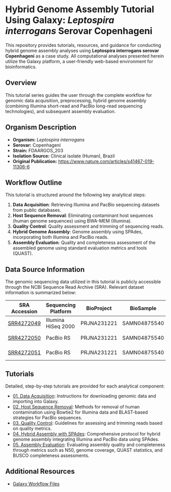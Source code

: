 # Hybrid Genome Assembly Tutorial Using Galaxy: *Leptospira interrogans* Serovar Copenhageni

This repository provides tutorials, resources, and guidance for conducting hybrid genome assembly analyses using **Leptospira interrogans serovar Copenhageni** as a case study. All computational analyses presented herein utilize the Galaxy platform, a user-friendly web-based environment for bioinformatics.

## Overview

This tutorial series guides the user through the complete workflow for genomic data acquisition, preprocessing, hybrid genome assembly (combining Illumina short-read and PacBio long-read sequencing technologies), and subsequent assembly evaluation. 

## Organism Description

- **Organism:** *Leptospira interrogans*  
- **Serovar:** Copenhageni  
- **Strain:** FDAARGOS_203  
- **Isolation Source:** Clinical isolate (Human), Brazil  
- **Original Publication:** https://www.nature.com/articles/s41467-019-11306-6 
## Workflow Outline

This tutorial is structured around the following key analytical steps:

1. **Data Acquisition**: Retrieving Illumina and PacBio sequencing datasets from public databases.
2. **Host Sequence Removal**: Eliminating contaminant host sequences (human genome sequences) using BWA-MEM (Illumina).
3. **Quality Control**: Quality assessment and trimming of sequencing reads.
4. **Hybrid Genome Assembly**: Genome assembly using SPAdes, incorporating both Illumina and PacBio reads.
5. **Assembly Evaluation**: Quality and completeness assessment of the assembled genome using standard evaluation metrics and tools (QUAST).

## Data Source Information

The genomic sequencing data utilized in this tutorial is publicly accessible through the NCBI Sequence Read Archive (SRA). Relevant dataset information is summarized below:

| SRA Accession | Sequencing Platform | BioProject | BioSample     | Instrument          | Library Layout | Collection Site |
|---------------|---------------------|------------|---------------|---------------------|----------------|-----------------|
| [SRR4272049](https://www.ncbi.nlm.nih.gov/sra/SRX2179272[accn])    | Illumina HiSeq 2000 | PRJNA231221 | SAMN04875540 | FDAARGOS_203        | Paired-end     | Brazil          |
| [SRR4272050](https://www.ncbi.nlm.nih.gov/sra/SRX2179274[accn])    | PacBio RS           | PRJNA231221 | SAMN04875540 | FDAARGOS_203        | Single-end     | Brazil          |
| [SRR4272051](https://www.ncbi.nlm.nih.gov/sra/SRX2179273[accn])    | PacBio RS           | PRJNA231221 | SAMN04875540 | FDAARGOS_203        | Single-end     | Brazil          |

## Tutorials

Detailed, step-by-step tutorials are provided for each analytical component:

- [01. Data Acquisition](Tutorials/01_Data_Acquisition.md): Instructions for downloading genomic data and importing into Galaxy.
- [02. Host Sequence Removal](Tutorials/02_Host_Sequence_Removal.md): Methods for removal of human contamination using Bowtie2 for Illumina data and BLAST-based strategies for PacBio sequences.
- [03. Quality Control](Tutorials/03_Quality_Control.md): Guidelines for assessing and trimming reads based on quality metrics.
- [04. Hybrid Assembly with SPAdes](Tutorials/04_Hybrid_Assembly.md): Comprehensive protocol for hybrid genome assembly integrating Illumina and PacBio data using SPAdes.
- [05. Assembly Evaluation](Tutorials/05_Assembly_Evaluation.md): Evaluating assembly quality and completeness through metrics such as N50, genome coverage, QUAST statistics, and BUSCO completeness assessments.

## Additional Resources

- [Galaxy Workflow Files](https://usegalaxy.org/u/asgiraldoc/w/hybrid-genome-assembly-tutorial-using-galaxy)
